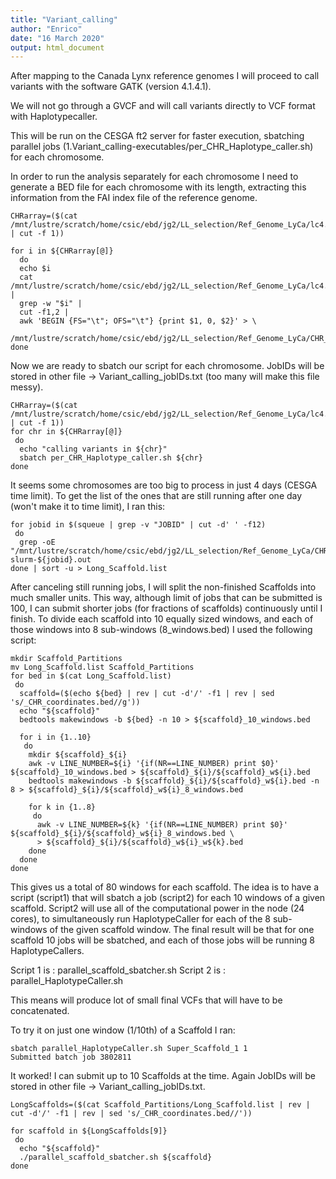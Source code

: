 ```yaml
---
title: "Variant_calling"
author: "Enrico"
date: "16 March 2020"
output: html_document
---
```


After mapping to the Canada Lynx reference genomes I will proceed to call variants with the software GATK (version 4.1.4.1).

We will not go through a GVCF and will call variants directly to VCF format with Haplotypecaller.

This will be run on the CESGA ft2 server for faster execution, sbatching parallel jobs (1.Variant_calling-executables/per_CHR_Haplotype_caller.sh) for each chromosome.

In order to run the analysis separately for each chromosome I need to generate a BED file for each chromosome with its length, extracting this information from the FAI index file of the reference genome.
```
CHRarray=($(cat /mnt/lustre/scratch/home/csic/ebd/jg2/LL_selection/Ref_Genome_LyCa/lc4.fa.fai | cut -f 1))

for i in ${CHRarray[@]}
  do
  echo $i
  cat /mnt/lustre/scratch/home/csic/ebd/jg2/LL_selection/Ref_Genome_LyCa/lc4.fa.fai |
  grep -w "$i" |
  cut -f1,2 |
  awk 'BEGIN {FS="\t"; OFS="\t"} {print $1, 0, $2}' > \
  /mnt/lustre/scratch/home/csic/ebd/jg2/LL_selection/Ref_Genome_LyCa/CHR_BEDs/${i}_CHR_coordinates.bed
done
```
Now we are ready to sbatch our script for each chromosome. JobIDs will be stored in other file -> Variant_calling_jobIDs.txt (too many will make this file messy).
```
CHRarray=($(cat /mnt/lustre/scratch/home/csic/ebd/jg2/LL_selection/Ref_Genome_LyCa/lc4.fa.fai | cut -f 1))
for chr in ${CHRarray[@]}
 do
  echo "calling variants in ${chr}"
  sbatch per_CHR_Haplotype_caller.sh ${chr}
done
```
It seems some chromosomes are too big to process in just 4 days (CESGA time limit).
To get the list of the ones that are still running after one day (won't make it to time limit), I ran this:
```
for jobid in $(squeue | grep -v "JOBID" | cut -d' ' -f12)
 do
  grep -oE "/mnt/lustre/scratch/home/csic/ebd/jg2/LL_selection/Ref_Genome_LyCa/CHR_BEDs/.*_CHR_coordinates.bed" slurm-${jobid}.out
done | sort -u > Long_Scaffold.list
```
After canceling still running jobs, I will split the non-finished Scaffolds into much smaller units. This way, although limit of jobs that can be submitted is 100, I can submit shorter jobs (for fractions of scaffolds) continuously until I finish. To divide each scaffold into 10 equally sized windows, and each of those windows into 8 sub-windows (8_windows.bed) I used the following script:
```
mkdir Scaffold_Partitions
mv Long_Scaffold.list Scaffold_Partitions
for bed in $(cat Long_Scaffold.list)
 do
  scaffold=($(echo ${bed} | rev | cut -d'/' -f1 | rev | sed 's/_CHR_coordinates.bed//g'))
  echo "${scaffold}"
  bedtools makewindows -b ${bed} -n 10 > ${scaffold}_10_windows.bed

  for i in {1..10}
   do
    mkdir ${scaffold}_${i}
    awk -v LINE_NUMBER=${i} '{if(NR==LINE_NUMBER) print $0}' ${scaffold}_10_windows.bed > ${scaffold}_${i}/${scaffold}_w${i}.bed
    bedtools makewindows -b ${scaffold}_${i}/${scaffold}_w${i}.bed -n 8 > ${scaffold}_${i}/${scaffold}_w${i}_8_windows.bed

    for k in {1..8}
     do
      awk -v LINE_NUMBER=${k} '{if(NR==LINE_NUMBER) print $0}' ${scaffold}_${i}/${scaffold}_w${i}_8_windows.bed \
      > ${scaffold}_${i}/${scaffold}_w${i}_w${k}.bed
    done
  done
done
```
This gives us a total of 80 windows for each scaffold. The idea is to have a script (script1) that will sbatch a job (script2) for each 10 windows of a given scaffold. Script2 will use all of the computational power in the node (24 cores), to simultaneously run HaplotypeCaller for each of the 8 sub-windows of the given scaffold window. The final result will be that for one scaffold 10 jobs will be sbatched, and each of those jobs will be running 8 HaplotypeCallers.

Script 1 is : parallel_scaffold_sbatcher.sh
Script 2 is : parallel_HaplotypeCaller.sh

This means will produce lot of small final VCFs that will have to be concatenated.

To try it on just one window (1/10th) of a Scaffold I ran:
```
sbatch parallel_HaplotypeCaller.sh Super_Scaffold_1 1
Submitted batch job 3802811
```
It worked! I can submit up to 10 Scaffolds at the time. Again JobIDs will be stored in other file -> Variant_calling_jobIDs.txt.
```
LongScaffolds=($(cat Scaffold_Partitions/Long_Scaffold.list | rev | cut -d'/' -f1 | rev | sed 's/_CHR_coordinates.bed//'))

for scaffold in ${LongScaffolds[9]}
 do
  echo "${scaffold}"
  ./parallel_scaffold_sbatcher.sh ${scaffold}
done
```
